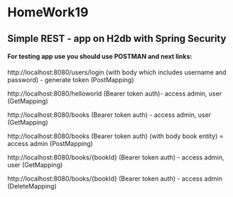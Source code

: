 # HomeWork19
## Simple REST - app on H2db with Spring Security

#### For testing app use you should use POSTMAN and next links:
http://localhost:8080/users/login (with body which includes username and password)  -  generate token (PostMapping)

http://localhost:8080/helloworld (Bearer token auth)- access admin, user (GetMapping)

http://localhost:8080/books (Bearer token auth) - access admin, user (GetMapping)

http://localhost:8080/books (Bearer token auth) (with body book entity) = access admin (PostMapping)

http://localhost:8080/books/{bookId} (Bearer token auth) - access admin, user (GetMapping)

http://localhost:8080/books/{bookId} (Bearer token auth) - access admin  (DeleteMapping)


